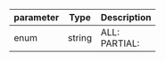 | parameter | Type | Description |
| ----------- | ----------- |----------- |
| enum  |  string  | ALL: <br/>PARTIAL:   |
